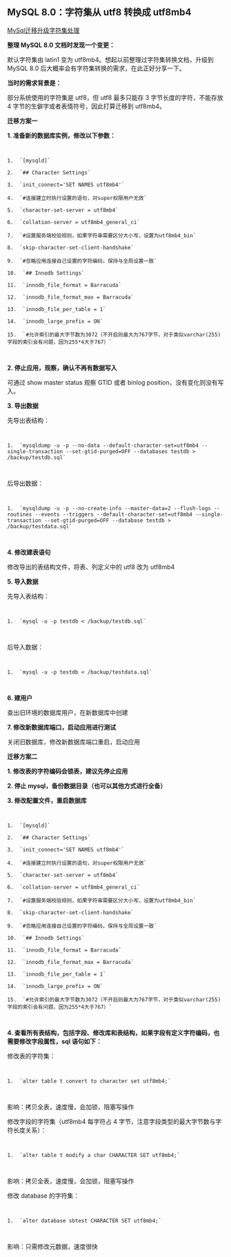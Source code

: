 ## MySQL 8.0：字符集从 utf8 转换成 utf8mb4

[MySql迁移升级字符集处理](https://mp.weixin.qq.com/s?__biz=MzU2NzgwMTg0MA==&mid=2247486190&idx=1&sn=ac97dc60ffe06b7218e55cfe2d9a356f&ascene=4&devicetype=android-34&version=4.1.22.8029&abtest_cookie=AAACAA%3D%3D&lang=zh_CN&countrycode=CN&exportkey=n_ChQIAhIQheKYm76axG8Bi6RclRX4kBLiAQIE97dBBAEAAAAAAJi5GOxMeGwAAAAOpnltbLcz9gKNyK89dVj0q3ljIypWsF2WcIy5V7w3k4%2FNYSTMbnoOSI%2FNxhZlWI9c88YgL5%2FulZs%2FgFGJ5NqP2RJsCN5AK37W9oLqrqSyP1tPxTVqs1xFWhuAC%2Bv7U1PxDJNh2ejkEnLHCx8byUwPLM7gaDqOTGwA1AvjVe9XTH7ZkfOYDbgsEOh0fyia5ig%2FSxTnvAtLuvjSC%2FS0r%2BX00kX3qG5gw0qkH62PzuL%2F6uINPZFWcNBKTCxyA98qc%2F0h07OyGEaEHV9N7c4%3D&pass_ticket=NW25143PqXs4PlgBERfbFeGC%2BBV%2BMy%2Bbnpqh2pG8y9kbwMcIlqbRC3u3EbAzPRc9&wx_header=3&from=industrynews&platform=win&nwr_flag=1#wechat_redirect)

**整理 MySQL 8.0 文档时发现一个变更：** 

默认字符集由 latin1 变为 utf8mb4。想起以前整理过字符集转换文档，升级到 MySQL 8.0 后大概率会有字符集转换的需求，在此正好分享一下。

**当时的需求背景是：** 

部分系统使用的字符集是 utf8，但 utf8 最多只能存 3 字节长度的字符，不能存放 4 字节的生僻字或者表情符号，因此打算迁移到 utf8mb4。

**迁移方案一**

**1\. 准备新的数据库实例，修改以下参数：** 

```


1.  `[mysqld]`
    
2.  `## Character Settings`
    
3.  `init_connect='SET NAMES utf8mb4'`
    
4.  `#连接建立时执行设置的语句，对super权限用户无效`
    
5.  `character-set-server = utf8mb4`
    
6.  `collation-server = utf8mb4_general_ci`
    
7.  `#设置服务端校验规则，如果字符串需要区分大小写，设置为utf8mb4_bin`
    
8.  `skip-character-set-client-handshake`
    
9.  `#忽略应用连接自己设置的字符编码，保持与全局设置一致`
    
10.  `## Innodb Settings`
    
11.  `innodb_file_format = Barracuda`
    
12.  `innodb_file_format_max = Barracuda`
    
13.  `innodb_file_per_table = 1`
    
14.  `innodb_large_prefix = ON`
    
15.  `#允许索引的最大字节数为3072（不开启则最大为767字节，对于类似varchar(255)字段的索引会有问题，因为255*4大于767）`
    


```

**2\. 停止应用，观察，确认不再有数据写入**

可通过 show master status 观察 GTID 或者 binlog position，没有变化则没有写入。

**3\. 导出数据**

先导出表结构：

```


1.  `mysqldump -u -p --no-data --default-character-set=utf8mb4 --single-transaction --set-gtid-purged=OFF --databases testdb > /backup/testdb.sql`
    


```

后导出数据：

```


1.  `mysqldump -u -p --no-create-info --master-data=2 --flush-logs --routines --events --triggers --default-character-set=utf8mb4 --single-transaction --set-gtid-purged=OFF --database testdb > /backup/testdata.sql`
    


```

**4\. 修改建表语句**

修改导出的表结构文件，将表、列定义中的 utf8 改为 utf8mb4

**5\. 导入数据**

先导入表结构：

```


1.  `mysql -u -p testdb < /backup/testdb.sql`
    


```

后导入数据：

```


1.  `mysql -u -p testdb < /backup/testdata.sql`
    


```

**6\. 建用户**

查出旧环境的数据库用户，在新数据库中创建

**7\. 修改新数据库端口，启动应用进行测试**

关闭旧数据库，修改新数据库端口重启，启动应用

**迁移方案二**

**1\. 修改表的字符编码会锁表，建议先停止应用**

**2\. 停止 mysql，备份数据目录（也可以其他方式进行全备）**

**3\. 修改配置文件，重启数据库**

```


1.  `[mysqld]`
    
2.  `## Character Settings`
    
3.  `init_connect='SET NAMES utf8mb4'`
    
4.  `#连接建立时执行设置的语句，对super权限用户无效`
    
5.  `character-set-server = utf8mb4`
    
6.  `collation-server = utf8mb4_general_ci`
    
7.  `#设置服务端校验规则，如果字符串需要区分大小写，设置为utf8mb4_bin`
    
8.  `skip-character-set-client-handshake`
    
9.  `#忽略应用连接自己设置的字符编码，保持与全局设置一致`
    
10.  `## Innodb Settings`
    
11.  `innodb_file_format = Barracuda`
    
12.  `innodb_file_format_max = Barracuda`
    
13.  `innodb_file_per_table = 1`
    
14.  `innodb_large_prefix = ON`
    
15.  `#允许索引的最大字节数为3072（不开启则最大为767字节，对于类似varchar(255) 字段的索引会有问题，因为255*4大于767）`
    


```

**4\. 查看所有表结构，包括字段、修改库和表结构，如果字段有定义字符编码，也需要修改字段属性，sql 语句如下：** 

修改表的字符集：

```


1.  `alter table t convert to character set utf8mb4;`
    


```

影响：拷贝全表，速度慢，会加锁，阻塞写操作

修改字段的字符集（utf8mb4 每字符占 4 字节，注意字段类型的最大字节数与字符长度关系）：

```


1.  `alter table t modify a char CHARACTER SET utf8mb4;`
    


```

影响：拷贝全表，速度慢，会加锁，阻塞写操作

修改 database 的字符集：

```


1.  `alter database sbtest CHARACTER SET utf8mb4;`
    


```

影响：只需修改元数据，速度很快